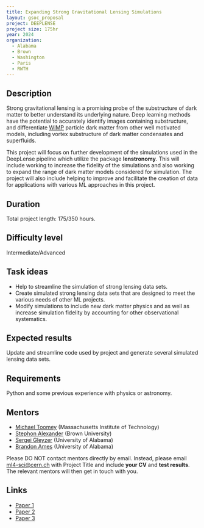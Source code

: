 ```yaml
---
title: Expanding Strong Gravitational Lensing Simulations 
layout: gsoc_proposal
project: DEEPLENSE
project size: 175hr
year: 2024
organization:
  - Alabama
  - Brown
  - Washington
  - Paris
  - RWTH
---
```


## Description
Strong gravitational lensing is a promising probe of the substructure of dark matter to better understand its underlying nature. Deep learning methods have the potential to accurately identify images containing substructure, and differentiate [WIMP](https://en.wikipedia.org/wiki/Weakly_interacting_massive_particles) particle dark matter from other well motivated models, including vortex substructure of dark matter condensates and superfluids.

This project will focus on further development of the simulations used in the DeepLense pipeline which utilize the package __lenstronomy__. This will include working to increase the fidelity of the simulations and also working to expand the range of dark matter models considered for simulation. The project will also include helping to improve and facilitate the creation of data for applications with various ML approaches in this project.

## Duration
Total project length: 175/350 hours.

## Difficulty level
Intermediate/Advanced

## Task ideas
* Help to streamline the simulation of strong lensing data sets.
* Create simulated strong lensing data sets that are designed to meet the various needs of other ML projects.
* Modify simulations to include new dark matter physics and as well as increase simulation fidelity by accounting for other observational systematics.

## Expected results
Update and streamline code used by project and generate several simulated lensing data sets.

## Requirements
Python and some previous experience with physics or astronomy.

<!-- ## Test
Please use this [link](https://docs.google.com/document/d/1P8SC5bh7twrWta4MD8jpn5kwEmoIAYlDd39iVWRkkq8/edit?usp=sharing) to access the test for this project. -->

## Mentors
  * [Michael Toomey](mailto:ml4-sci@cern.ch) (Massachusetts Institute of Technology)
  * [Stephon Alexander](mailto:ml4-sci@cern.ch) (Brown University)
  * [Sergei Gleyzer](mailto:ml4-sci@cern.ch) (University of Alabama)
  * [Brandon Ames](mailto:ml4-sci@cern.ch) (University of Alabama)

Please DO NOT contact mentors directly by email. Instead, please email [ml4-sci@cern.ch](mailto:ml4-sci@cern.ch) with Project Title and include **your CV** and **test results**. The relevant mentors will then get in touch with you. 


## Links
  * [Paper 1](https://arxiv.org/abs/2008.12731)
  * [Paper 2](https://arxiv.org/abs/1909.07346)
  * [Paper 3](https://arxiv.org/abs/2112.12121)

